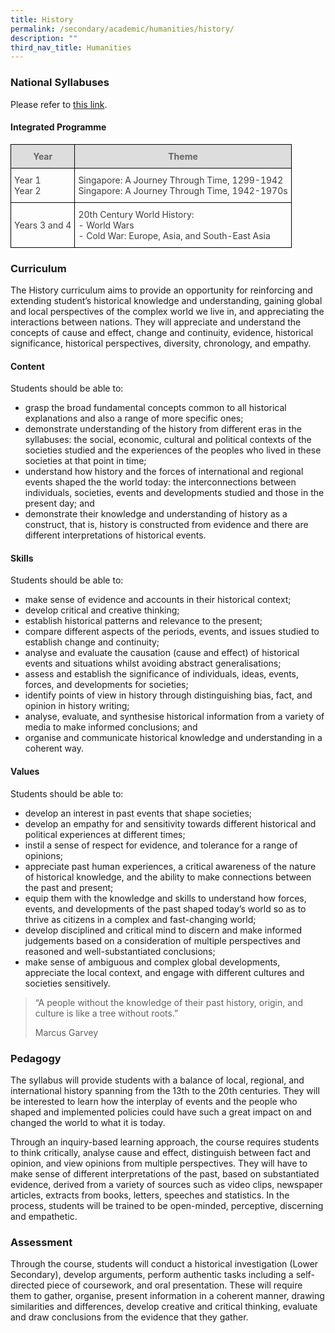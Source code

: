 ```yaml
---
title: History
permalink: /secondary/academic/humanities/history/
description: ""
third_nav_title: Humanities
---
```

### National Syllabuses

Please refer to [this link](https://www.moe.gov.sg/secondary/courses/express/electives#subjects).

#### Integrated Programme

<style type="text/css">
.tg {
    border-collapse: collapse;
    border-spacing: 0;
}
.tg td {
    border-color: black;
    border-style: solid;
    border-width: 1px;
    font-size: 14px;
    overflow: hidden;
    padding: 10px 5px;
    word-break: normal;
}
.tg th {
    border-color: black;
    border-style: solid;
    border-width: 1px;
    font-size: 14px;
    font-weight: normal;
    overflow: hidden;
    padding: 10px 5px;
    word-break: normal;
}
.tg .tg-5hwe {
    color: #3D3D3D;
    text-align: left;
    vertical-align: middle
}
.tg .tg-feqv {
    background-color: #DDD;
    color: #666;
    font-weight: bold;
    text-align: center;
    vertical-align: middle
}
.tg .tg-iuf2 {
    color: #3D3D3D;
    text-align: center;
    vertical-align: top
}
</style>
<table class="tg">
  <thead>
    <tr>
      <th class="tg-feqv"><span style="color:#666;background-color:#DDD">Year </span></th>
      <th class="tg-feqv"><span style="color:#666;background-color:#DDD">Theme</span></th>
    </tr>
  </thead>
  <tbody>
    <tr>
      <td class="tg-5hwe">Year 1 <br> 
			Year 2</td>
      <td class="tg-5hwe">Singapore: A Journey Through Time, 1299-1942 <br>
			Singapore: A Journey Through Time, 1942-1970s </td>
    </tr>
    <tr>
      <td class="tg-5hwe">Years 3 and 4</td>
      <td class="tg-5hwe">20th Century World History: <br>
        - World Wars <br>
        - Cold War: Europe, Asia, and South-East Asia</td>
    </tr>
  </tbody>
</table>


### Curriculum

The History curriculum aims to provide an opportunity for reinforcing and extending student’s historical knowledge and understanding, gaining global and local perspectives of the complex world we live in, and appreciating the interactions between nations.  They will appreciate and understand the concepts of cause and effect, change and continuity, evidence, historical significance, historical perspectives, diversity, chronology, and empathy.


#### Content

Students should be able to:

* grasp the broad fundamental concepts common to all historical explanations and also a range of more specific ones;
* demonstrate understanding of the history from different eras in the syllabuses: the social, economic, cultural and political contexts of the societies studied and the experiences of the peoples who lived in these societies at that point in time;
* understand how history and the forces of international and regional events shaped the the world today: the interconnections between individuals, societies, events and developments studied and those in the present day; and
* demonstrate their knowledge and understanding of history as a construct, that is, history is constructed from evidence and there are different interpretations of historical events.


#### Skills

Students should be able to:

*   make sense of evidence and accounts in their historical context;  
*   develop critical and creative thinking;
*   establish historical patterns and relevance to the present;
*   compare different aspects of the periods, events, and issues studied to establish change and continuity;
*   analyse and evaluate the causation (cause and effect) of historical events and situations whilst avoiding abstract generalisations;
*   assess and establish the significance of individuals, ideas, events, forces, and developments for societies;
*   identify points of view in history through distinguishing bias, fact, and opinion in history writing;
*   analyse, evaluate, and synthesise historical information from a variety of media to make informed conclusions; and
*   organise and communicate historical knowledge and understanding in a coherent way.


#### Values

Students should be able to:

*   develop an interest in past events that shape societies;  
*   develop an empathy for and sensitivity towards different historical and political experiences at different times;
*   instil a sense of respect for evidence, and tolerance for a range of opinions;
*   appreciate past human experiences, a critical awareness of the nature of historical knowledge, and the ability to make connections between the past and present;
*   equip them with the knowledge and skills to understand how forces, events, and developments of the past shaped today’s world so as to thrive as citizens in a complex and fast-changing world;
*  develop disciplined and critical mind to discern and make informed judgements based on a consideration of multiple perspectives and reasoned and well-substantiated conclusions;
*  make sense of ambiguous and complex global developments, appreciate the local context, and engage with different cultures and societies sensitively.

> “A people without the knowledge of their past history, origin, and culture is like a tree without roots.”
> 
> Marcus Garvey



### Pedagogy

The syllabus will provide students with a balance of local, regional, and international history spanning from the 13th to the 20th centuries. They will be interested to learn how the interplay of events and the people who shaped and implemented policies could have such a great impact on and changed the world to what it is today.  


Through an inquiry-based learning approach, the course requires students to think critically, analyse cause and effect, distinguish between fact and opinion, and view opinions from multiple perspectives.  They will have to make sense of different interpretations of the past, based on substantiated evidence, derived from a variety of sources such as video clips, newspaper articles, extracts from books, letters, speeches and statistics. In the process, students will be trained to be open-minded, perceptive, discerning and empathetic.
   

### Assessment

Through the course, students will conduct a historical investigation (Lower Secondary), develop arguments, perform authentic tasks including a self-directed piece of coursework,  and oral presentation. These will require them to gather, organise, present information in a coherent manner, drawing similarities and differences, develop creative and critical thinking, evaluate and draw conclusions from the evidence that they gather.